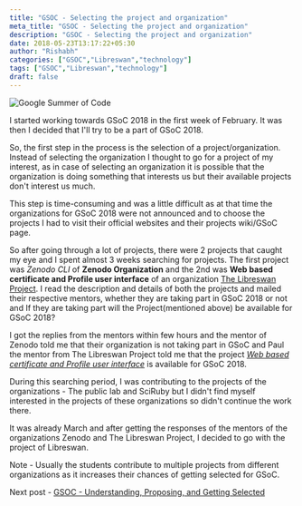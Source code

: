 ```yaml
---
title: "GSOC - Selecting the project and organization"
meta_title: "GSOC - Selecting the project and organization"
description: "GSOC - Selecting the project and organization"
date: 2018-05-23T13:17:22+05:30
author: "Rishabh"
categories: ["GSOC","Libreswan","technology"]
tags: ["GSOC","Libreswan","technology"]
draft: false
---
```


![Google Summer of Code](/images/gsoc-logo.svg)


I started working towards GSoC 2018 in the first week of February. It was then I decided that I'll try to be a part of GSoC 2018.

So, the first step in the process is the selection of a project/organization. Instead of selecting the organization I thought to go for a project of my interest, as in case of selecting an organization it is possible that the organization is doing something that interests us but their available projects don't interest us much.

This step is time-consuming and was a little difficult as at that time the organizations for GSoC 2018 were not announced and to choose the projects I had to visit their official websites and their projects wiki/GSoC page.

So after going through a lot of projects, there were 2 projects that caught my eye and I spent almost 3 weeks searching for projects. The first project was *Zenodo CLI* of **Zenodo Organization** and the 2nd was **Web based certificate and Profile user interface** of an organization [The Libreswan Project](http://libreswan.org/). I read the description and details of both the projects and mailed their respective mentors, whether they are taking part in GSoC 2018 or not and If they are taking part will the Project(mentioned above) be available for GSoC 2018?

I got the replies from the mentors within few hours and the mentor of Zenodo told me that their organization is not taking part in GSoC and Paul the mentor from The Libreswan Project told me that the project [*Web based certificate and Profile user interface*](https://summerofcode.withgoogle.com/projects/#5863013991579648) is available for GSoC 2018.

During this searching period, I was contributing to the projects of the organizations - The public lab and SciRuby but I didn't find myself interested in the projects of these organizations so didn't continue the work there.

It was already March and after getting the responses of the mentors of the organizations Zenodo and The Libreswan Project, I decided to go with the project of Libreswan.

Note - Usually the students contribute to multiple projects from different organizations as it increases their chances of getting selected for GSoC.


Next post - [GSOC - Understanding, Proposing, and Getting Selected](/blog/gsoc-understanding-proposing-and-getting-selected/)
